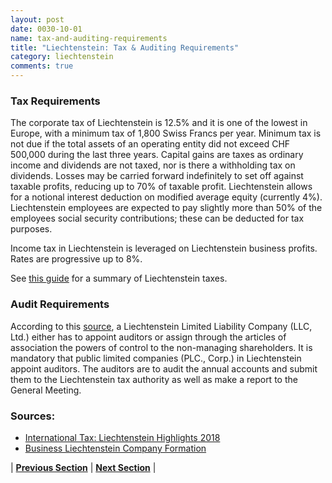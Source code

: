 ```yaml
---
layout: post
date: 0030-10-01
name: tax-and-auditing-requirements
title: "Liechtenstein: Tax & Auditing Requirements"
category: liechtenstein
comments: true
---
```


### Tax Requirements
The corporate tax of Liechtenstein is 12.5% and it is one of the lowest in Europe, with a minimum tax of 1,800 Swiss Francs per year. Minimum tax is not due if the total assets of an operating entity did not exceed CHF 500,000 during the last three years.
Capital gains are taxes as ordinary income and dividends are not taxed, nor is there a withholding tax on dividends. Losses may be carried forward indefinitely to set off against taxable profits, reducing up to 70% of taxable profit. Liechtenstein allows for a notional interest deduction on modified average equity (currently 4%). 
Liechtenstein employees are expected to pay slightly more than 50% of the employees social security contributions; these can be deducted for tax purposes.

Income tax in Liechtenstein is leveraged on Liechtenstein business profits. Rates are progressive up to 8%.

See [this guide](https://www2.deloitte.com/content/dam/Deloitte/global/Documents/Tax/dttl-tax-liechtensteinhighlights-2018.pdf) for a summary of Liechtenstein taxes.

### Audit Requirements
According to this [source](http://www.company-formation-liechtenstein.com/pdf/Company-formation-liechtenstein.pdf), a Liechtenstein Limited Liability Company (LLC, Ltd.) either has to appoint auditors or assign through the articles of association the powers of control to the non-managing shareholders. It is mandatory that public limited companies (PLC., Corp.) in Liechtenstein appoint auditors. The auditors are to audit the annual accounts and submit them to the Liechtenstein tax authority as well as make a report to the General Meeting. 

### Sources:
* [International Tax: Liechtenstein Highlights 2018](https://www2.deloitte.com/content/dam/Deloitte/global/Documents/Tax/dttl-tax-liechtensteinhighlights-2018.pdf)
* [Business Liechtenstein Company Formation](http://www.company-formation-liechtenstein.com/pdf/Company-formation-liechtenstein.pdf)


| **[Previous Section]( https://neo-project.github.io/global-blockchain-compliance-hub//liechtenstein/liechtenstein-team-member-nationality-requirements.html)** | **[Next Section]( https://neo-project.github.io/global-blockchain-compliance-hub//liechtenstein/liechtenstein-governing-by-law.html)** |
